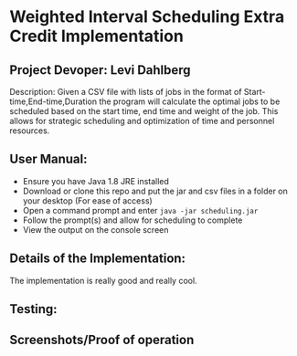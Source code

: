 # Weighted Interval Scheduling Extra Credit Implementation

## Project Devoper: Levi Dahlberg
Description:
Given a CSV file with lists of jobs in the format of Start-time,End-time,Duration the program will calculate the optimal jobs to be scheduled based on the start time, end time and weight of the job. This allows for strategic scheduling and optimization of time and personnel resources.

## User Manual:
- Ensure you have Java 1.8 JRE installed
- Download or clone this repo and put the jar and csv files in a folder on your desktop (For ease of access)
- Open a command prompt and enter ```java -jar scheduling.jar```
- Follow the prompt(s) and allow for scheduling to complete
- View the output on the console screen

## Details of the Implementation:
The implementation is really good and really cool.

## Testing:

## Screenshots/Proof of operation
